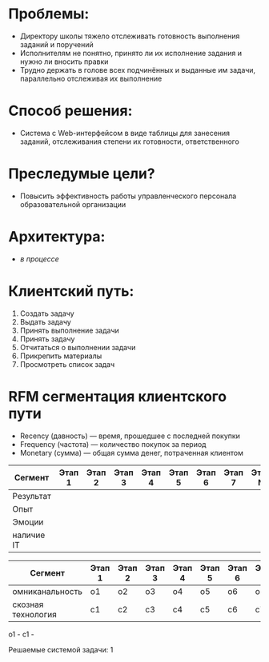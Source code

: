# Проблемы: 
- Директору школы тяжело отслеживать готовность выполнения заданий и поручений
- Исполнителям не понятно, принято ли их исполнение задания и нужно ли вносить правки
- Трудно держать в голове всех подчинённых и выданные им задачи, параллельно отслеживая их выполнение

# Способ решения: 
- Система с Web-интерфейсом в виде таблицы для занесения заданий, отслеживания степени их готовности, ответственного

# Преследумые цели?
- Повысить эффективность работы управленческого персонала образовательной организации

# Архитектура:
- *в процессе*

# Клиентский путь:
1) Создать задачу
2) Выдать задачу
3) Принять выполнение задачи
4) Принять задачу
5) Отчитаться о выполнении задачи
6) Прикрепить материалы
7) Просмотреть список задач

# RFM сегментация клиентского пути
- Recency (давность) — время, прошедшее с последней покупки
- Frequency (частота) — количество покупок за период
- Monetary (сумма) — общая сумма денег, потраченная клиентом

  
| Сегмент   | Этап 1 | Этап 2 | Этап 3 | Этап 4 |Этап 5 | Этап 6 |Этап 7 |Этап N |
|---        |---     |---     |---     |---     |---    | ---    |---    |---    |
|Результат  |        |        |        |        |       |        |       |       |
|Опыт       |        |        |        |        |       |        |       |       |
|Эмоции     |        |        |        |        |       |        |       |       |
|наличие IT |        |        |        |        |       |        |       |       |

| Сегмент          | Этап 1 | Этап 2 | Этап 3 | Этап 4 |Этап 5 | Этап 6 |Этап 7 |Этап N |
|---               |---     |---     |---     |---     |---    | ---    |---    |---    |
|омниканальность   |o1      |o2      |o3      |o4      |о5     |о6      |о7     |       |
|скозная технология|с1      |с2      |с3      |с4      |с5     |с6      |с7     |       |

о1 - 
с1 - 

Решаемые системой задачи:
1
